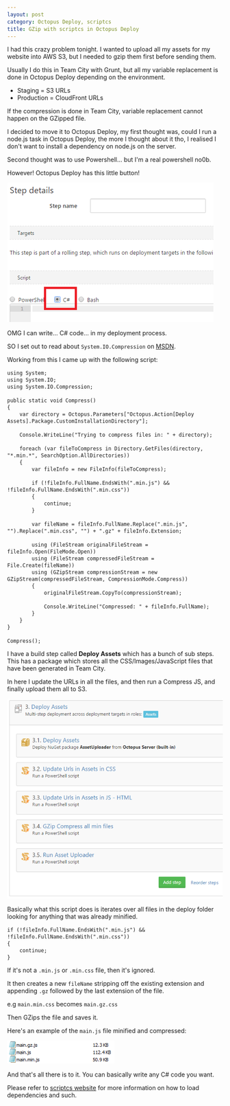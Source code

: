 ```yaml
---
layout: post
category: Octopus Deploy, scriptcs
title: GZip with scriptcs in Octopus Deploy
---
```


I had this crazy problem tonight. I wanted to upload all my assets for my website into AWS S3, but I needed to gzip them first before sending them.

Usually I do this in Team City with Grunt, but all my variable replacement is done in Octopus Deploy depending on the environment. 

* Staging = S3 URLs
* Production = CloudFront URLs

If the compression is done in Team City, variable replacement cannot happen on the GZipped file. 

I decided to move it to Octopus Deploy, my first thought was, could I run a node.js task in Octopus Deploy, the more I thought about it tho, I realised I don't want to install a dependency on node.js on the server.

Second thought was to use Powershell... but I'm a real powershell no0b. 

<!--excerpt-->

However! Octopus Deploy has this little button!


![New Step in Octopus Deploy showing 'C#' option][0]

OMG I can write... C# code... in my deployment process. 

SO I set out to read about `System.IO.Compression` on [MSDN](0).

Working from this I came up with the following script:

	using System;
	using System.IO;
	using System.IO.Compression;
	
	public static void Compress()
	{
	    var directory = Octopus.Parameters["Octopus.Action[Deploy Assets].Package.CustomInstallationDirectory"];
	    
	    Console.WriteLine("Trying to compress files in: " + directory);
	    
	    foreach (var fileToCompress in Directory.GetFiles(directory, "*.min.*", SearchOption.AllDirectories))
	    {
	        var fileInfo = new FileInfo(fileToCompress);
	
	        if (!fileInfo.FullName.EndsWith(".min.js") && !fileInfo.FullName.EndsWith(".min.css"))
	        {
	            continue;
	        }
	
	        var fileName = fileInfo.FullName.Replace(".min.js", "").Replace(".min.css", "") + ".gz" + fileInfo.Extension;
	
	        using (FileStream originalFileStream = fileInfo.Open(FileMode.Open))
	        using (FileStream compressedFileStream = File.Create(fileName))
	        using (GZipStream compressionStream = new GZipStream(compressedFileStream, CompressionMode.Compress))
	        {
	            originalFileStream.CopyTo(compressionStream);
	
	            Console.WriteLine("Compressed: " + fileInfo.FullName);
	        }
	    }
	}
	
	Compress();

I have a build step called **Deploy Assets** which has a bunch of sub steps. This has a package which stores all the CSS/Images/JavaScript files that have been generated in Team City.

In here I update the URLs in all the files, and then run a Compress JS, and finally upload them all to S3. 

![Octopus Deploy build steps][2]

Basically what this script does is iterates over all files in the deploy folder looking for anything that was already minified. 

    if (!fileInfo.FullName.EndsWith(".min.js") && !fileInfo.FullName.EndsWith(".min.css"))
    {
        continue;
    }

If it's not a `.min.js` or `.min.css` file, then it's ignored.

It then creates a new `fileName` stripping off the existing extension and appending `.gz` followed by the last extension of the file. 

e.g `main.min.css` becomes `main.gz.css` 

Then GZips the file and saves it.

Here's an example of the `main.js` file minified and compressed:

![Example compressed file][3]

And that's all there is to it. You can basically write any C# code you want. 

Please refer to [scriptcs website][4] for more information on how to load dependencies and such.


[0]: /images/octopus-deploy-script-cs-01.png
[1]: https://msdn.microsoft.com/en-us/library/system.io.compression.gzipstream(v=vs.110).aspx
[2]: /images/octopus-deploy-script-cs-02.png
[3]: /images/octopus-deploy-script-cs-03.png
[4]: http://scriptcs.net/